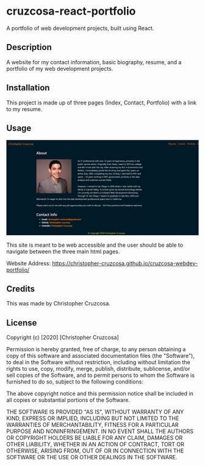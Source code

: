 # cruzcosa-react-portfolio
A portfolio of web development projects, built using React.

## Description 

A website for my contact information, basic biography, resume, and a portfolio of my web development projects.


## Installation

This project is made up of three pages (Index, Contact, Portfolio) with a link to my resume.


## Usage 

![page screenshot](./public/images/screenshot1.png)



This site is meant to be web accessible and the user should be able to navigate between the three main html pages.

Website Address: https://christopher-cruzcosa.github.io/cruzcosa-webdev-portfolio/


## Credits

This was made by Christopher Cruzcosa.



## License

Copyright (c) [2020] [Christopher Cruzcosa]

Permission is hereby granted, free of charge, to any person obtaining a copy
of this software and associated documentation files (the "Software"), to deal
in the Software without restriction, including without limitation the rights
to use, copy, modify, merge, publish, distribute, sublicense, and/or sell
copies of the Software, and to permit persons to whom the Software is
furnished to do so, subject to the following conditions:

The above copyright notice and this permission notice shall be included in all
copies or substantial portions of the Software.

THE SOFTWARE IS PROVIDED "AS IS", WITHOUT WARRANTY OF ANY KIND, EXPRESS OR
IMPLIED, INCLUDING BUT NOT LIMITED TO THE WARRANTIES OF MERCHANTABILITY,
FITNESS FOR A PARTICULAR PURPOSE AND NONINFRINGEMENT. IN NO EVENT SHALL THE
AUTHORS OR COPYRIGHT HOLDERS BE LIABLE FOR ANY CLAIM, DAMAGES OR OTHER
LIABILITY, WHETHER IN AN ACTION OF CONTRACT, TORT OR OTHERWISE, ARISING FROM,
OUT OF OR IN CONNECTION WITH THE SOFTWARE OR THE USE OR OTHER DEALINGS IN THE
SOFTWARE.
